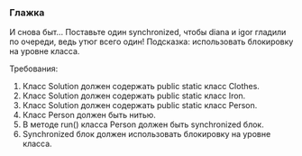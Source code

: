 
### Глажка

И снова быт...
Поставьте один synchronized, чтобы diana и igor гладили по очереди, ведь утюг всего один!
Подсказка: использовать блокировку на уровне класса.


Требования:
1.	Класс Solution должен содержать public static класс Clothes.
2.	Класс Solution должен содержать public static класс Iron.
3.	Класс Solution должен содержать public static класс Person.
4.	Класс Person должен быть нитью.
5.	В методе run() класса Person должен быть synchronized блок.
6.	Synchronized блок должен использовать блокировку на уровне класса.


